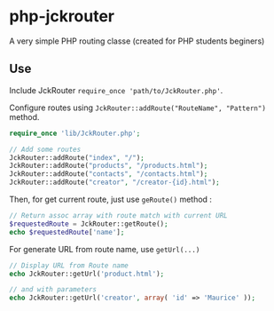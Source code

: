 php-jckrouter
=============

A very simple PHP routing classe (created for PHP students beginers)

Use
---
Include JckRouter `require_once 'path/to/JckRouter.php'`.

Configure routes using `JckRouter::addRoute("RouteName", "Pattern")` method.

```php
require_once 'lib/JckRouter.php';

// Add some routes
JckRouter::addRoute("index", "/");
JckRouter::addRoute("products", "/products.html");
JckRouter::addRoute("contacts", "/contacts.html");
JckRouter::addRoute("creator", "/creator-{id}.html");
```
Then, for get current route, just use `geRoute()` method : 

```php
// Return assoc array with route match with current URL
$requestedRoute = JckRouter::getRoute();
echo $requestedRoute['name'];
```
For generate URL from route name, use `getUrl(...)`

```php
// Display URL from Route name
echo JckRouter::getUrl('product.html');

// and with parameters
echo JckRouter::getUrl('creator', array( 'id' => 'Maurice' ));
```
